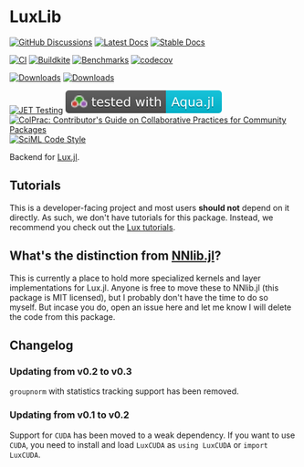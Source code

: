 # LuxLib

[![GitHub Discussions](https://img.shields.io/github/discussions/LuxDL/Lux.jl?color=white&logo=github&label=Discussions)](https://github.com/LuxDL/Lux.jl/discussions)
[![Latest Docs](https://img.shields.io/badge/docs-latest-blue.svg)](https://lux.csail.mit.edu/dev/api/Building_Blocks/LuxLib)
[![Stable Docs](https://img.shields.io/badge/docs-stable-blue.svg)](https://lux.csail.mit.edu/stable/api/Building_Blocks/LuxLib)

[![CI](https://github.com/LuxDL/LuxLib.jl/actions/workflows/CI.yml/badge.svg)](https://github.com/LuxDL/LuxLib.jl/actions/workflows/CI.yml)
[![Buildkite](https://img.shields.io/buildkite/650bceb9ffcb044bee9c21e591728aaac2d8b57fae466e99cd/main?label=gpu)](https://buildkite.com/julialang/luxlib-dot-jl)
[![Benchmarks](https://github.com/LuxDL/LuxLib.jl/actions/workflows/Benchmark.yml/badge.svg)](https://luxdl.github.io/LuxLib.jl/benchmarks/)
[![codecov](https://codecov.io/gh/LuxDL/LuxLib.jl/branch/main/graph/badge.svg?token=1ZY0A2NPEM)](https://codecov.io/gh/LuxDL/LuxLib.jl)

[![Downloads](https://img.shields.io/badge/dynamic/json?url=http%3A%2F%2Fjuliapkgstats.com%2Fapi%2Fv1%2Fmonthly_downloads%2FLuxLib&query=total_requests&suffix=%2Fmonth&label=Downloads)](https://juliapkgstats.com/pkg/LuxLib)
[![Downloads](https://img.shields.io/badge/dynamic/json?url=http%3A%2F%2Fjuliapkgstats.com%2Fapi%2Fv1%2Ftotal_downloads%2FLuxLib&query=total_requests&&label=Total%20Downloads)](https://juliapkgstats.com/pkg/LuxLib)

[![JET Testing](https://img.shields.io/badge/%F0%9F%9B%A9%EF%B8%8F_tested_with-JET.jl-233f9a)](https://github.com/aviatesk/JET.jl)
[![Aqua QA](https://raw.githubusercontent.com/JuliaTesting/Aqua.jl/master/badge.svg)](https://github.com/JuliaTesting/Aqua.jl)
[![ColPrac: Contributor's Guide on Collaborative Practices for Community Packages](https://img.shields.io/badge/ColPrac-Contributor's%20Guide-blueviolet)](https://github.com/SciML/ColPrac)
[![SciML Code Style](https://img.shields.io/static/v1?label=code%20style&message=SciML&color=9558b2&labelColor=389826)](https://github.com/SciML/SciMLStyle)

Backend for [Lux.jl](http://lux.csail.mit.edu/).

## Tutorials

This is a developer-facing project and most users **should not** depend on it directly. As
such, we don't have tutorials for this package. Instead, we recommend you check out the
[Lux tutorials](http://lux.csail.mit.edu/).

## What's the distinction from [NNlib.jl](https://github.com/FluxML/NNlib.jl)?

This is currently a place to hold more specialized kernels and layer implementations for
Lux.jl. Anyone is free to move these to NNlib.jl (this package is MIT licensed), but I
probably don't have the time to do so myself. But incase you do, open an issue here and let
me know I will delete the code from this package.

## Changelog

### Updating from v0.2 to v0.3

`groupnorm` with statistics tracking support has been removed.

### Updating from v0.1 to v0.2

Support for `CUDA` has been moved to a weak dependency. If you want to use `CUDA`, you need
to install and load `LuxCUDA` as `using LuxCUDA` or `import LuxCUDA`.
